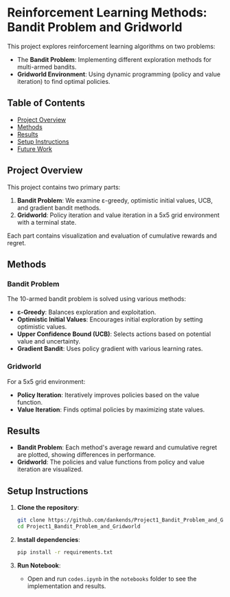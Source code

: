 
# Reinforcement Learning Methods: Bandit Problem and Gridworld

This project explores reinforcement learning algorithms on two problems:
- The **Bandit Problem**: Implementing different exploration methods for multi-armed bandits.
- **Gridworld Environment**: Using dynamic programming (policy and value iteration) to find optimal policies.

## Table of Contents
- [Project Overview](#project-overview)
- [Methods](#methods)
- [Results](#results)
- [Setup Instructions](#setup-instructions)
- [Future Work](#future-work)

## Project Overview

This project contains two primary parts:
1. **Bandit Problem**: We examine ε-greedy, optimistic initial values, UCB, and gradient bandit methods.
2. **Gridworld**: Policy iteration and value iteration in a 5x5 grid environment with a terminal state.

Each part contains visualization and evaluation of cumulative rewards and regret.

## Methods

### Bandit Problem
The 10-armed bandit problem is solved using various methods:
- **ε-Greedy**: Balances exploration and exploitation.
- **Optimistic Initial Values**: Encourages initial exploration by setting optimistic values.
- **Upper Confidence Bound (UCB)**: Selects actions based on potential value and uncertainty.
- **Gradient Bandit**: Uses policy gradient with various learning rates.

### Gridworld
For a 5x5 grid environment:
- **Policy Iteration**: Iteratively improves policies based on the value function.
- **Value Iteration**: Finds optimal policies by maximizing state values.

## Results

- **Bandit Problem**: Each method's average reward and cumulative regret are plotted, showing differences in performance.
- **Gridworld**: The policies and value functions from policy and value iteration are visualized.

## Setup Instructions

1. **Clone the repository**:
   ```bash
   git clone https://github.com/dankends/Project1_Bandit_Problem_and_Gridworld.git
   cd Project1_Bandit_Problem_and_Gridworld
   ```

2. **Install dependencies**:
   ```bash
   pip install -r requirements.txt
   ```

3. **Run Notebook**:
   - Open and run `codes.ipynb` in the `notebooks` folder to see the implementation and results.

